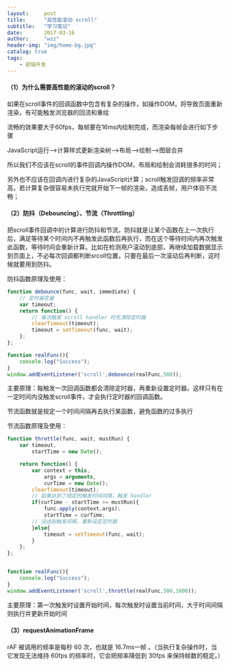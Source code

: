 ```yaml
---
layout:     post
title:      "高性能滚动 scroll"
subtitle:   "学习笔记"
date:       2017-03-16
author:     "wzz"
header-img: "img/home-bg.jpg"
catalog: true
tags:
    - 前端开发
---
```



#### （1）为什么需要高性能的滚动的scroll？

如果在scroll事件的回调函数中包含有复杂的操作，如操作DOM，将导致页面重新渲染，有可能触发浏览器的回流和重绘

流畅的效果要大于60fps，每帧要在16ms内绘制完成，而渲染每帧会进行如下步骤

JavaScript运行-->计算样式更新渲染树-->布局-->绘制-->图层合并

所以我们不应该在scroll的事件回调内操作DOM，布局和绘制会消耗很多的时间；

另外也不应该在回调内进行复杂的JavaScript计算；scroll触发回调的频率非常高，若计算复杂很容易未执行完就开始下一帧的渲染，造成丢帧，用户体验不流畅；


#### （2）防抖（Debouncing）、节流（Throttling）

把scroll事件回调中的计算进行防抖和节流，防抖就是让某个函数在上一次执行后，满足等待某个时间内不再触发此函数后再执行，而在这个等待时间内再次触发此函数，等待时间会重新计算。比如在检测用户滚动到底部，再继续加载数据显示到页面上，不必每次回调都判断srcoll位置，只要在最后一次滚动后再判断，这时候就要用到防抖。

防抖函数原理及使用：

```js
function debounce(func, wait, immediate) {
    // 定时器变量
    var timeout;
    return function() {
        // 每次触发 scroll handler 时先清除定时器
        clearTimeout(timeout);
        timeout = setTimeout(func, wait);
    };
};

function realFunc(){
    console.log("Success");
}
window.addEventListener('scroll',debounce(realFunc,500));
```

主要原理：每触发一次回调函数都会清除定时器，再重新设置定时器。这样只有在一定时间内没触发scroll事件，才会执行定时器的回调函数。

节流函数就是规定一个时间间隔再去执行某函数，避免函数的过多执行

节流函数原理及使用：

```js
function throttle(func, wait, mustRun) {
    var timeout,
        startTime = new Date();

    return function() {
        var context = this,
            args = arguments,
            curTime = new Date();
        clearTimeout(timeout);
        // 如果达到了规定的触发时间间隔，触发 handler
        if(curTime - startTime >= mustRun){
            func.apply(context,args);
            startTime = curTime;
        // 没达到触发间隔，重新设定定时器
        }else{
            timeout = setTimeout(func, wait);
        }
    };
};


function realFunc(){
    console.log("Success");
}
window.addEventListener('scroll',throttle(realFunc,500,1000));
```

主要原理：第一次触发时设置开始时间，每次触发时设置当前时间，大于时间间隔则执行并更新开始时间


#### （3）requestAnimationFrame

rAF 被调用的频率是每秒 60 次，也就是 16.7ms一帧 。（当执行复杂操作时，当它发现无法维持 60fps 的频率时，它会把频率降低到 30fps 来保持帧数的稳定。）
